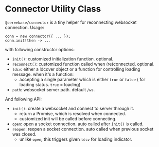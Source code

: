 # Connector Utility Class

`@servebase/connector` is a tiny helper for reconnecting websocket connection. Usage:

    conn = new connector({ ... });
    conn.init!then -> ...

with following constructor options:

 - `init()`: customized initialization function. optional.
 - `reconnect()`: customized function called when (re)connected. optional.
 - `ldcv`: either a ldcover object or a function for controlling loading message. when it's a function:
   - accepting a single parameter which is either `true` or `false` ( for loading status. `true` = loading)
 - `path`: websocket server path. default `/ws`.

And following API:

 - `init()`: create a websocket and connect to server through it.
   - return a Promise, which is resolved when connected.
   - customized init will be called before connecting. 
 - `open`: open a socket connection. auto called after `init()` is called.
 - `reopen`: reopen a socket connection. auto called when previous socket was closed.
   - unlike `open`, this triggers given `ldcv` for loading indicator.
